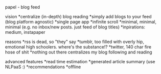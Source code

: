 papel - blog feed

vision
*centralize (in-depth) blog reading
*simply add blogs to your feed (blog platform agnostic)
*single page app
*infinite scroll
*minimal, minimal, minimal (e.g. no inbox/new posts. just feed of blog titles)
*inpirations: medium, instapaper

reasons
*rss is dead, so "they" say
*tumblr, too filled with overly hip, emotional high schoolers. where's the substance!?
*twitter, 140 char fire hose of shit
*nothing out there centralizes my blog following and reading

advanced features
*read time estimation
*generated article summary (use NLPaaS :)
*recommendations
*offline
